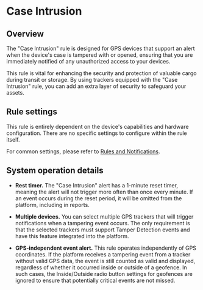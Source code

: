 # Case Intrusion

## Overview

The "Case Intrusion" rule is designed for GPS devices that support an alert when the device's case is tampered with or opened, ensuring that you are immediately notified of any unauthorized access to your devices.

This rule is vital for enhancing the security and protection of valuable cargo during transit or storage. By using trackers equipped with the "Case Intrusion" rule, you can add an extra layer of security to safeguard your assets.

## Rule settings

This rule is entirely dependent on the device's capabilities and hardware configuration. There are no specific settings to configure within the rule itself.

For common settings, please refer to [Rules and Notifications](../../rules-and-notifications.md).

## System operation details

- **Rest timer.** The "Case Intrusion" alert has a 1-minute reset timer, meaning the alert will not trigger more often than once every minute. If an event occurs during the reset period, it will be omitted from the platform, including in reports.
- **Multiple devices.** You can select multiple GPS trackers that will trigger notifications when a tampering event occurs. The only requirement is that the selected trackers must support Tamper Detection events and have this feature integrated into the platform.

- **GPS-independent event alert.** This rule operates independently of GPS coordinates. If the platform receives a tampering event from a tracker without valid GPS data, the event is still counted as valid and displayed, regardless of whether it occurred inside or outside of a geofence. In such cases, the Inside/Outside radio button settings for geofences are ignored to ensure that potentially critical events are not missed.